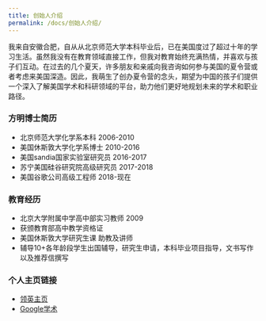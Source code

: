 ```yaml
---
title: 创始人介绍
permalink: /docs/创始人介绍/
---
```

我来自安徽合肥，自从从北京师范大学本科毕业后，已在美国度过了超过十年的学习生活。虽然我没有在教育领域直接工作，但我对教育始终充满热情，并喜欢与孩子们互动。在过去的几个夏天，许多朋友和亲戚向我咨询如何参与美国的夏令营或者考虑来美国深造。因此，我萌生了创办夏令营的念头，期望为中国的孩子们提供一个深入了解美国学术和科研领域的平台，助力他们更好地规划未来的学术和职业路径。

### 方明博士简历

* 北京师范大学化学系本科 2006-2010
* 美国休斯敦大学化学系博士 2010-2016
* 美国sandia国家实验室研究员 2016-2017
* 苏宁美国硅谷研究院高级研究员 2017-2018
* 美国谷歌公司高级工程师 2018-现在

### 教育经历

* 北京大学附属中学高中部实习教师 2009
* 获颁教育部高中教学资格证
* 美国休斯敦大学研究生课 助教及讲师
* 辅导10+各年龄段学生出国辅导，研究生申请，本科毕业项目指导，文书写作以及推荐信撰写

### 个人主页链接
* [领英主页](https://www.linkedin.com/in/mingsandia/)
* [Google学术](https://scholar.google.com/citations?user=TRroB7MAAAAJ&hl=en)
